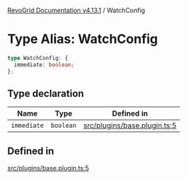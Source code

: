 [RevoGrid Documentation v4.13.1](README.md) / WatchConfig

# Type Alias: WatchConfig

```ts
type WatchConfig: {
  immediate: boolean;
};
```

## Type declaration

| Name | Type | Defined in |
| ------ | ------ | ------ |
| `immediate` | `boolean` | [src/plugins/base.plugin.ts:5](https://github.com/revolist/revogrid/blob/4ebc7221c475d12b7f731e54908af9eefb855c73/src/plugins/base.plugin.ts#L5) |

## Defined in

[src/plugins/base.plugin.ts:5](https://github.com/revolist/revogrid/blob/4ebc7221c475d12b7f731e54908af9eefb855c73/src/plugins/base.plugin.ts#L5)
